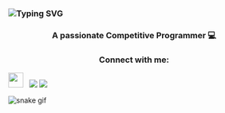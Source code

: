 ### ![Typing SVG](https://readme-typing-svg.herokuapp.com?font=Montserrat&color=edf4f7&vCenter=true&color=green&lines=Hey+👋,+I'm+Anshul+Aditya)
<h3 align="center">A passionate Competitive Programmer 💻</h3>


<h3 align="center"> Connect with me: </h3>
<p>

<a href = "https://www.linkedin.com/in/anshul-aditya-7315431ab/"><img height="30" src="https://img.icons8.com/fluent/48/000000/linkedin.png"></a>&nbsp;&nbsp;
<a href = "https://twitter.com/aadi_anshul"><img src="https://img.icons8.com/fluent/48/000000/twitter.png"/></a>
<a href = "https://www.instagram.com/anshuladitya_/"><img src="https://img.icons8.com/fluent/48/000000/instagram-new.png"/></a>

</p>


![snake gif](https://github.com/aadianshul/aadianshul/blob/output/github-contribution-grid-snake.svg)
